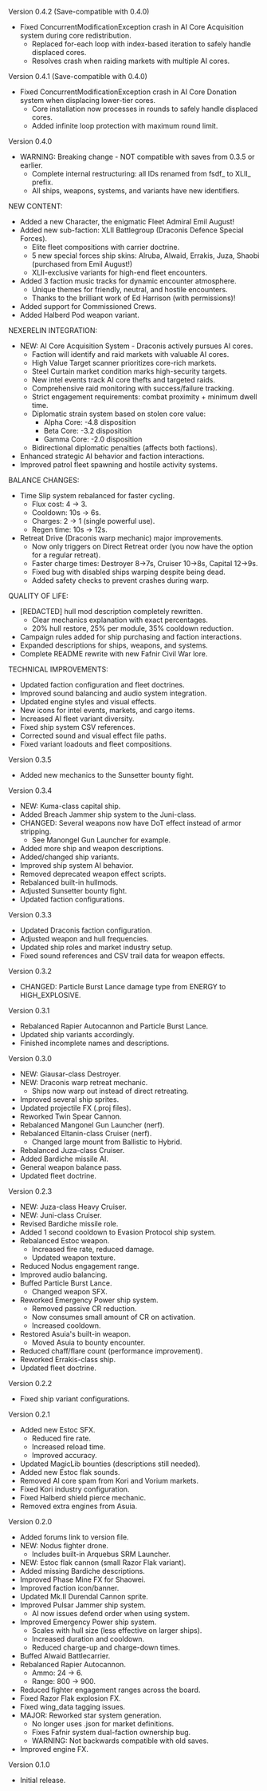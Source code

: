 Version 0.4.2 (Save-compatible with 0.4.0)
- Fixed ConcurrentModificationException crash in AI Core Acquisition system during core redistribution.
  - Replaced for-each loop with index-based iteration to safely handle displaced cores.
  - Resolves crash when raiding markets with multiple AI cores.

Version 0.4.1 (Save-compatible with 0.4.0)
- Fixed ConcurrentModificationException crash in AI Core Donation system when displacing lower-tier cores.
  - Core installation now processes in rounds to safely handle displaced cores.
  - Added infinite loop protection with maximum round limit.

Version 0.4.0
- WARNING: Breaking change - NOT compatible with saves from 0.3.5 or earlier.
  - Complete internal restructuring: all IDs renamed from fsdf_ to XLII_ prefix.
  - All ships, weapons, systems, and variants have new identifiers.

NEW CONTENT:
- Added a new Character, the enigmatic Fleet Admiral Emil August!
- Added new sub-faction: XLII Battlegroup (Draconis Defence Special Forces).
  - Elite fleet compositions with carrier doctrine.
  - 5 new special forces ship skins: Alruba, Alwaid, Errakis, Juza, Shaobi (purchased from Emil August!)
  - XLII-exclusive variants for high-end fleet encounters.
- Added 3 faction music tracks for dynamic encounter atmosphere.
  - Unique themes for friendly, neutral, and hostile encounters.
  - Thanks to the brilliant work of Ed Harrison (with permissions)!
- Added support for Commissioned Crews.
- Added Halberd Pod weapon variant.

NEXERELIN INTEGRATION:
- NEW: AI Core Acquisition System - Draconis actively pursues AI cores.
  - Faction will identify and raid markets with valuable AI cores.
  - High Value Target scanner prioritizes core-rich markets.
  - Steel Curtain market condition marks high-security targets.
  - New intel events track AI core thefts and targeted raids.
  - Comprehensive raid monitoring with success/failure tracking.
  - Strict engagement requirements: combat proximity + minimum dwell time.
  - Diplomatic strain system based on stolen core value:
    - Alpha Core: -4.8 disposition
    - Beta Core: -3.2 disposition
    - Gamma Core: -2.0 disposition
  - Bidirectional diplomatic penalties (affects both factions).
- Enhanced strategic AI behavior and faction interactions.
- Improved patrol fleet spawning and hostile activity systems.

BALANCE CHANGES:
- Time Slip system rebalanced for faster cycling.
  - Flux cost: 4 → 3.
  - Cooldown: 10s → 6s.
  - Charges: 2 → 1 (single powerful use).
  - Regen time: 10s → 12s.
- Retreat Drive (Draconis warp mechanic) major improvements.
  - Now only triggers on Direct Retreat order (you now have the option for a regular retreat).
  - Faster charge times: Destroyer 8→7s, Cruiser 10→8s, Capital 12→9s.
  - Fixed bug with disabled ships warping despite being dead.
  - Added safety checks to prevent crashes during warp.

QUALITY OF LIFE:
- [REDACTED] hull mod description completely rewritten.
  - Clear mechanics explanation with exact percentages.
  - 20% hull restore, 25% per module, 35% cooldown reduction.
- Campaign rules added for ship purchasing and faction interactions.
- Expanded descriptions for ships, weapons, and systems.
- Complete README rewrite with new Fafnir Civil War lore.

TECHNICAL IMPROVEMENTS:
- Updated faction configuration and fleet doctrines.
- Improved sound balancing and audio system integration.
- Updated engine styles and visual effects.
- New icons for intel events, markets, and cargo items.
- Increased AI fleet variant diversity.
- Fixed ship system CSV references.
- Corrected sound and visual effect file paths.
- Fixed variant loadouts and fleet compositions.

Version 0.3.5
- Added new mechanics to the Sunsetter bounty fight.

Version 0.3.4
- NEW: Kuma-class capital ship.
- Added Breach Jammer ship system to the Juni-class.
- CHANGED: Several weapons now have DoT effect instead of armor stripping.
  - See Manongel Gun Launcher for example.
- Added more ship and weapon descriptions.
- Added/changed ship variants.
- Improved ship system AI behavior.
- Removed deprecated weapon effect scripts.
- Rebalanced built-in hullmods.
- Adjusted Sunsetter bounty fight.
- Updated faction configurations.

Version 0.3.3
- Updated Draconis faction configuration.
- Adjusted weapon and hull frequencies.
- Updated ship roles and market industry setup.
- Fixed sound references and CSV trail data for weapon effects.

Version 0.3.2
- CHANGED: Particle Burst Lance damage type from ENERGY to HIGH_EXPLOSIVE.

Version 0.3.1
- Rebalanced Rapier Autocannon and Particle Burst Lance.
- Updated ship variants accordingly.
- Finished incomplete names and descriptions.

Version 0.3.0
- NEW: Giausar-class Destroyer.
- NEW: Draconis warp retreat mechanic.
  - Ships now warp out instead of direct retreating.
- Improved several ship sprites.
- Updated projectile FX (.proj files).
- Reworked Twin Spear Cannon.
- Rebalanced Mangonel Gun Launcher (nerf).
- Rebalanced Eltanin-class Cruiser (nerf).
  - Changed large mount from Ballistic to Hybrid.
- Rebalanced Juza-class Cruiser.
- Added Bardiche missile AI.
- General weapon balance pass.
- Updated fleet doctrine.

Version 0.2.3
- NEW: Juza-class Heavy Cruiser.
- NEW: Juni-class Cruiser.
- Revised Bardiche missile role.
- Added 1 second cooldown to Evasion Protocol ship system.
- Rebalanced Estoc weapon.
  - Increased fire rate, reduced damage.
  - Updated weapon texture.
- Reduced Nodus engagement range.
- Improved audio balancing.
- Buffed Particle Burst Lance.
  - Changed weapon SFX.
- Reworked Emergency Power ship system.
  - Removed passive CR reduction.
  - Now consumes small amount of CR on activation.
  - Increased cooldown.
- Restored Asuia's built-in weapon.
  - Moved Asuia to bounty encounter.
- Reduced chaff/flare count (performance improvement).
- Reworked Errakis-class ship.
- Updated fleet doctrine.

Version 0.2.2
- Fixed ship variant configurations.

Version 0.2.1
- Added new Estoc SFX.
  - Reduced fire rate.
  - Increased reload time.
  - Improved accuracy.
- Updated MagicLib bounties (descriptions still needed).
- Added new Estoc flak sounds.
- Removed AI core spam from Kori and Vorium markets.
- Fixed Kori industry configuration.
- Fixed Halberd shield pierce mechanic.
- Removed extra engines from Asuia.

Version 0.2.0
- Added forums link to version file.
- NEW: Nodus fighter drone.
  - Includes built-in Arquebus SRM Launcher.
- NEW: Estoc flak cannon (small Razor Flak variant).
- Added missing Bardiche descriptions.
- Improved Phase Mine FX for Shaowei.
- Improved faction icon/banner.
- Updated Mk.II Durendal Cannon sprite.
- Improved Pulsar Jammer ship system.
  - AI now issues defend order when using system.
- Improved Emergency Power ship system.
  - Scales with hull size (less effective on larger ships).
  - Increased duration and cooldown.
  - Reduced charge-up and charge-down times.
- Buffed Alwaid Battlecarrier.
- Rebalanced Rapier Autocannon.
  - Ammo: 24 → 6.
  - Range: 800 → 900.
- Reduced fighter engagement ranges across the board.
- Fixed Razor Flak explosion FX.
- Fixed wing_data tagging issues.
- MAJOR: Reworked star system generation.
  - No longer uses .json for market definitions.
  - Fixes Fafnir system dual-faction ownership bug.
  - WARNING: Not backwards compatible with old saves.
- Improved engine FX.

Version 0.1.0
- Initial release.